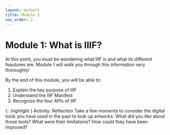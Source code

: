 ```yaml
---
layout: default
title: Module 1
nav_order: 2
---
```

# Module 1: What is IIIF?


At this point, you must be wondering what IIIF is and what its different feautures are. Module 1 will walk you through this information very thoroughly!


By the end of this module, you will be able to:

1. Explain the key purpose of IIIF
2. Understand the IIIF Manifest
3. Recognize the four APIs of IIIF

{: .highlight }
Activity: Reflection
Take a few moments to consider the digital tools you have used in the past to look up artworks. What did you like about those tools? What were their limitations? How could they have been improved? 
